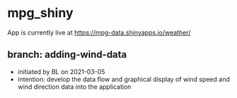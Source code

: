 # mpg_shiny
App is currently live at https://mpg-data.shinyapps.io/weather/

## branch: adding-wind-data
- initiated by BL on 2021-03-05
- intention: develop the data flow and graphical display of wind speed and wind direction data into the application
